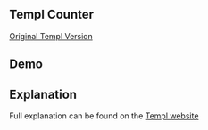 ## Templ Counter

[Original Templ Version](https://templ.guide/server-side-rendering/example-counter-application/)

## Demo

<div id="container" data-on-load="sse('/examples/templ_counter/data')">
</div>

## Explanation

Full explanation can be found on the [Templ website](https://templ.guide/server-side-rendering/datastar/)
